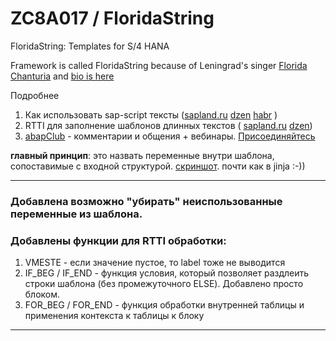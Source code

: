 # ZC8A017 / FloridaString
FloridaString: Templates for S/4 HANA

Framework is called FloridaString because of Leningrad's singer [Florida Chanturia](https://vk.com/florida88888) and [bio is here](https://uznayvse.ru/znamenitosti/biografiya-floridachanturiya.html)

Подробнее
1) Как использовать sap-script тексты ([sapland.ru](https://sappro.sapland.ru/publications/vlozhennie-texti-kak-vozmozhnosti-dlya-kompozitsii-razdeleniya-na-chasti-v-dlinn.html) [dzen](https://dzen.ru/a/ZtsCgjkvRgtUwfHz) [habr](https://habr.com/ru/articles/841422/) )
2) RTTI для заполнение шаблонов длинных текстов ( [sapland.ru](https://sappro.sapland.ru/author-column/21773) [dzen](https://dzen.ru/a/Z27d3qZuuGeS9WFv))
3) [abapClub](https://t.me/ABAPclub) - комментарии и общения + вебинары. [Присоединяйтесь](https://t.me/ABAPclub)

**главный принцип**: это назвать переменные внутри шаблона, сопоставимые с входной структурой. [скриншот](https://github.com/OlegBash599/ZC8A017/blob/main/pict_rtti_sapscript.png). почти как в jinja :-))

------------------
### Добавлена возможно "убирать" неиспользованные переменные из шаблона.
### Добавлены функции для RTTI обработки:
1) VMESTE - если значение пустое, то label тоже не выводится
2) IF_BEG / IF_END - функция условия, который позволяет раздлеить строки шаблона (без промежуточного ELSE). Добавлено просто блоком.
3) FOR_BEG / FOR_END - функция обработки внутренней таблицы и применения контекста к таблицы к блоку
--------------
